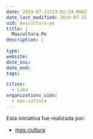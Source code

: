 ```yaml
---
date: 2019-07-21T23:02:24.000Z
date_last_modified: 2019-07-21
uid: mascultura-pe
title: |
  Mascultura.Pe
description: |
  
type: 
website: 
date_ini: 
date_end: 
tags:

cities: 
  - Lima
organizations_uids:
  - mas-cultura
---
```


Esta iniciativa fue realizada por:

- [mas-cultura](/organizaciones/mas-cultura)
